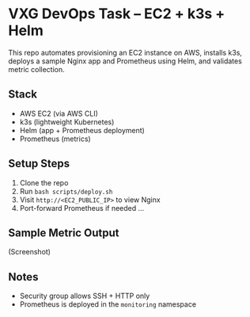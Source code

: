 # VXG DevOps Task – EC2 + k3s + Helm

This repo automates provisioning an EC2 instance on AWS, installs k3s, deploys a sample Nginx app and Prometheus using Helm, and validates metric collection.

## Stack
- AWS EC2 (via AWS CLI)
- k3s (lightweight Kubernetes)
- Helm (app + Prometheus deployment)
- Prometheus (metrics)

## Setup Steps

1. Clone the repo
2. Run `bash scripts/deploy.sh`
3. Visit `http://<EC2_PUBLIC_IP>` to view Nginx
4. Port-forward Prometheus if needed
...

## Sample Metric Output
(Screenshot)

## Notes
- Security group allows SSH + HTTP only
- Prometheus is deployed in the `monitoring` namespace
